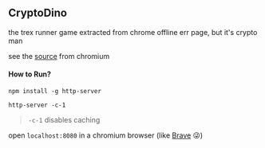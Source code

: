 ## CryptoDino

the trex runner game extracted from chrome offline err page, but it's crypto man

see the [source](https://cs.chromium.org/chromium/src/components/neterror/resources/offline.js?q=t-rex+package:%5Echromium$&dr=C&l=7) from chromium

#### How to Run?
`npm install -g http-server`

`http-server -c-1`

> `-c-1` disables caching

open `localhost:8080` in a chromium browser (like [Brave](https://brave.com) 😜)
